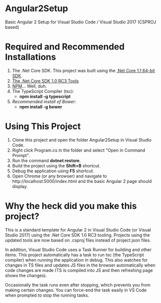 # Angular2Setup
Basic Angular 2 Setup for Visual Studio Code / Visual Studio 2017 (CSPROJ based)

# Required and Recommended Installations
<ol>
<li>The .Net Core SDK. This project was built using the <a href="https://go.microsoft.com/fwlink/?LinkID=835014">.Net Core 1.1 64-bit SDK</a>.</li>
<li><a href="https://github.com/dotnet/core/blob/master/release-notes/rc3-download.md">The .Net Core SDK 1.0 RC3 Tools</a></li>
<li><a href="https://www.npmjs.com/">NPM</a>... Well, duh.</li>
<li>The TypeScript Compiler (tsc): <ul><li><b>npm install -g typescript</b></li></ul></li>
<li><i>Recommended install of Bower</i>: <ul><li><b>npm install -g bower</b></li></ul></li>
</ol>

# Using This Project
<ol>
<li>Clone this project and open the folder Angular2Setup in Visual Studio Code.</li>
<li>Right click Program.cs in the folder and select "Open in Command Prompt".</li>
<li>Run the command <b>dotnet restore</b>.</li>
<li>Build the project using the <b>Shift+B</b> shortcut.</li>
<li>Debug the application using <b>F5</b> shortcut.</li>
<li>Open Chrome (or any browser) and navigate to http://localhost:5000/index.html and the basic Angular 2 page should display.</li>
</ol>

# Why the heck did you make this project?
This is a standard template for Angular 2 in Visual Studio Code (or Visual Studio 2017) using the .Net Core SDK 1.0 RC3 tooling. Projects using the updated tools are now based on .csproj files instead of project.json files.

In addition, Visual Studio Code uses a Task Runner for building and other items. This project automatically has a task to run tsc (the TypeScript compiler) when running the application in debug. This also watches for changes in TS files and updates JS files in the browser automatically when code changes are made (TS is compiled into JS and then refreshing page shows the changes).

Occasionally the task runs even after stopping, which prevents you from making certain changes. You can force-end the task easily in VS Code when prompted to stop the running tasks.
